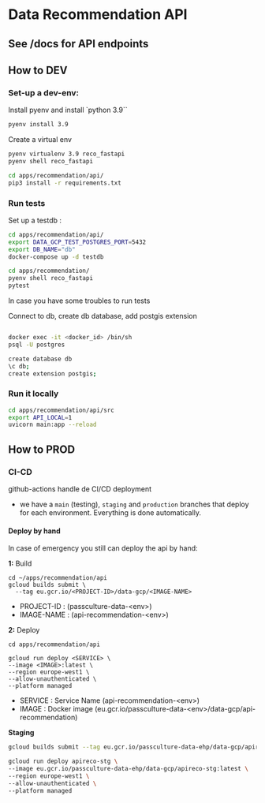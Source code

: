 # Data Recommendation API 

## See <uri-api>/docs for API endpoints


## How to DEV

### Set-up a dev-env: 

Install pyenv and install `python 3.9``

```sh
pyenv install 3.9
```

Create a virtual env
```sh 
pyenv virtualenv 3.9 reco_fastapi
pyenv shell reco_fastapi
```

```sh 
cd apps/recommendation/api/
pip3 install -r requirements.txt
```

### Run tests


Set up a testdb :
```sh
cd apps/recommendation/api/
export DATA_GCP_TEST_POSTGRES_PORT=5432
export DB_NAME="db"
docker-compose up -d testdb
```
```sh
cd apps/recommendation/
pyenv shell reco_fastapi
pytest
```

In case you have some troubles to run tests 

Connect to db, create db database, add postgis extension
```sh 

docker exec -it <docker_id> /bin/sh
psql -U postgres

create database db
\c db; 
create extension postgis;
```

### Run it locally

```sh
cd apps/recommendation/api/src
export API_LOCAL=1
uvicorn main:app --reload
```

## How to PROD

### CI-CD
 
github-actions handle de CI/CD deployment

- we have a `main` (testing), `staging` and `production` branches that deploy for each environment. Everything is done automatically.

#### Deploy by hand

In case of emergency you still can deploy the api by hand: 


**1:** Build

```
cd ~/apps/recommendation/api
gcloud builds submit \
  --tag eu.gcr.io/<PROJECT-ID>/data-gcp/<IMAGE-NAME>

```
- PROJECT-ID : (passculture-data-\<env>)
- IMAGE-NAME : (api-recommendation-\<env>)

**2:** Deploy

```
cd apps/recommendation/api

gcloud run deploy <SERVICE> \
--image <IMAGE>:latest \
--region europe-west1 \
--allow-unauthenticated \
--platform managed

```
- SERVICE : Service Name (api-recommendation-\<env>)
- IMAGE : Docker image (eu.gcr.io/passculture-data-\<env>/data-gcp/api-recommendation)


**Staging**
```sh
gcloud builds submit --tag eu.gcr.io/passculture-data-ehp/data-gcp/apireco-stg 

gcloud run deploy apireco-stg \
--image eu.gcr.io/passculture-data-ehp/data-gcp/apireco-stg:latest \
--region europe-west1 \
--allow-unauthenticated \
--platform managed
```